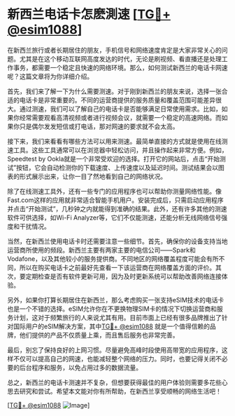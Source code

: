 # 新西兰电话卡怎麽測速 [[TG💪+ @esim1088](https://t.me/s/esim1088)]

在新西兰旅行或者长期居住的朋友，手机信号和网络速度肯定是大家非常关心的问题。尤其是在这个移动互联网高度发达的时代，无论是刷视频、看直播还是处理工作事务，都需要一个稳定且快速的网络环境。那么，如何测试新西兰的电话卡网速呢？这篇文章将为你详细介绍。

首先，我们来了解一下为什么需要测速。对于刚到新西兰的朋友来说，选择一张合适的电话卡是非常重要的。不同的运营商提供的服务质量和覆盖范围可能差异很大。通过测速，我们可以了解自己的电话卡是否能够满足日常使用需求。比如，如果你经常需要观看高清视频或者进行视频会议，就需要一个稳定的高速网络。而如果你只是偶尔发发短信或打电话，那对网速的要求就不会太高。

接下来，我们来看看有哪些方法可以用来测速。最简单直接的方式就是使用在线测速工具。这些工具通常可以在浏览器中轻松访问，并且操作起来非常方便。例如，Speedtest by Ookla就是一个非常受欢迎的选择。打开它的网站后，点击“开始测试”按钮，它会自动检测你的下载速度、上传速度以及延迟时间。测试结果会以图表的形式展示出来，让你一目了然地看到自己的网络状况。

除了在线测速工具外，还有一些专门的应用程序也可以帮助你测量网络性能。像Fast.com这样的应用就非常适合智能手机用户。安装完成后，只需启动应用程序并点击“开始测试”，几秒钟之内就能得到准确的结果。此外，还有许多其他的测速软件可供选择，如Wi-Fi Analyzer等，它们不仅能测速，还能分析无线网络信号强度和干扰情况。

当然，在新西兰使用电话卡时还需要注意一些细节。首先，确保你的设备支持当地运营商所使用的频段。新西兰主要有两家主要的电信公司——Spark和Vodafone，以及其他较小的服务提供商。不同地区的网络覆盖程度可能会有所不同，所以在购买电话卡之前最好先查看一下该运营商在网络覆盖方面的评价。其次，要定期检查是否有软件更新可用，因为及时更新系统可以帮助改善网络连接体验。

另外，如果你打算长期居住在新西兰，那么考虑购买一张支持eSIM技术的电话卡也是一个不错的选择。eSIM允许你在不更换物理SIM卡的情况下切换运营商和服务计划，这对于频繁旅行的人来说尤其有用。目前市面上已经有很多品牌推出了针对国际用户的eSIM解决方案，其中[TG💪+ @esim1088](https://t.me/s/esim1088) 就是一个值得信赖的品牌，他们提供的产品不仅质量上乘，而且售后服务也非常完善。

最后，别忘了保持良好的上网习惯。尽量避免高峰时段使用高带宽的应用程序，这样不仅可以提高自己的网速，也能减轻整个网络的压力。同时，也要记得关闭不必要的后台程序和服务，以免占用过多的数据流量。

总之，新西兰的电话卡测速并不复杂，但想要获得最佳的用户体验则需要多花些心思去研究和尝试。希望本文能对你有所帮助，在新西兰享受顺畅的网络生活吧！

[[TG💪+ @esim1088](https://t.me/s/esim1088) ![Image](https://i.postimg.cc/4NQfJmqS/Snipaste-2025-05-13-00-14-12.png)]